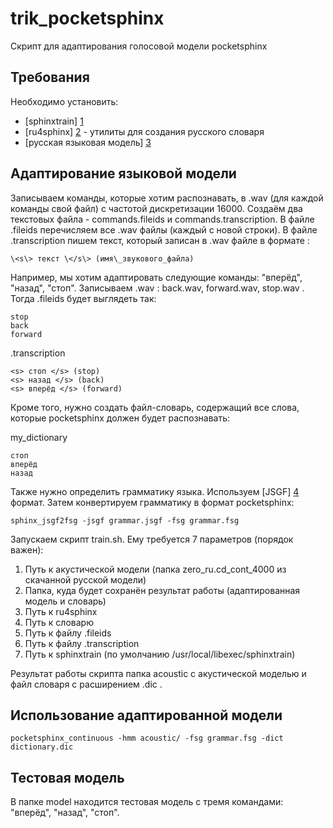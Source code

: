 trik_pocketsphinx
================================

Скрипт для адаптирования голосовой модели pocketsphinx

Требования
-------------------------
Необходимо установить:

* [sphinxtrain] [1]
* [ru4sphinx] [2]  - утилиты для создания русского словаря
* [русская языковая модель] [3] 

Адаптирование языковой модели
-------------------------

Записываем команды, которые хотим распознавать, в .wav (для каждой команды свой файл) с частотой дискретизации 16000. 
Создаём два текстовых файла - commands.fileids и commands.transcription.
В файле .fileids перечисляем все .wav файлы (каждый с новой строки). 
В файле .transcription пишем текст, который записан в .wav файле в формате : 

	\<s\> текст \</s\> (имя\_звукового_файла)

Например, мы хотим адаптировать следующие команды: "вперёд", "назад", "стоп". Записываем .wav : back.wav, forward.wav, stop.wav .
Тогда .fileids будет выглядеть так:

	stop
	back
	forward

.transcription

	<s> стоп </s> (stop)
	<s> назад </s> (back)
	<s> вперёд </s> (forward)

Кроме того, нужно создать файл-словарь, содержащий все слова, которые pocketsphinx должен будет распознавать:

my_dictionary

	стоп
	вперёд
	назад

Также нужно определить грамматику языка. Используем [JSGF] [4] формат. Затем конвертируем грамматику в формат pocketsphinx: 

	sphinx_jsgf2fsg -jsgf grammar.jsgf -fsg grammar.fsg

Запускаем скрипт train.sh. Ему требуется 7 параметров (порядок важен): <br />
1. Путь к акустической модели (папка zero\_ru.cd\_cont\_4000 из скачанной русской модели) <br />
2. Папка, куда будет сохранён результат работы (адаптированная модель и словарь) <br />
3. Путь к ru4sphinx <br />
4. Путь к словарю <br />
5. Путь к файлу .fileids <br />
6. Путь к файлу .transcription <br />
7. Путь к sphinxtrain (по умолчанию /usr/local/libexec/sphinxtrain) <br />

Результат работы скрипта папка acoustic с акустической моделью и файл словаря с расширением .dic .

Использование адаптированной модели
------------------------------------

	pocketsphinx_continuous -hmm acoustic/ -fsg grammar.fsg -dict dictionary.dic

Тестовая модель
----------------

В папке model находится тестовая модель с тремя командами: "вперёд", "назад", "стоп".


[1]: http://sourceforge.net/projects/cmusphinx/files/sphinxtrain/1.0.8/   "sphinxtrain"
[2]: https://github.com/zamiron/ru4sphinx "ru4sphinx"
[3]: http://sourceforge.net/projects/cmusphinx/files/Acoustic%20and%20Language%20Models/Russian%20Audiobook%20Morphology%20Zero/ "language model"
[4]: http://cmusphinx.sourceforge.net/sphinx4/javadoc/edu/cmu/sphinx/jsgf/JSGFGrammar.html "JSFG"
